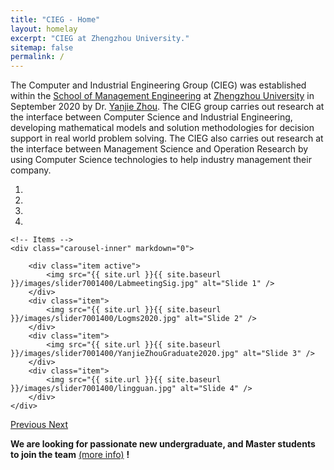 ```yaml
---
title: "CIEG - Home"
layout: homelay
excerpt: "CIEG at Zhengzhou University."
sitemap: false
permalink: /
---
```


The Computer and Industrial Engineering Group (CIEG) was established within the [School of Management Engineering](http://www5.zzu.edu.cn/glgc/) at [Zhengzhou University](http://www.zzu.edu.cn/) in September 2020 by Dr. [Yanjie Zhou](https://ieyjzhou.github.io/). The CIEG group carries out research at the interface between Computer Science and Industrial Engineering, developing mathematical models and solution methodologies for decision support in real world problem solving. The CIEG also carries out research at the interface between Management Science and Operation Research by using Computer Science technologies to help industry management their company.


<div markdown="0" id="carousel" class="carousel slide" data-ride="carousel" data-interval="5000" data-pause="hover" >
    <!-- Menu -->
    <ol class="carousel-indicators">
        <li data-target="#carousel" data-slide-to="0" class="active"></li>
        <li data-target="#carousel" data-slide-to="1"></li>
        <li data-target="#carousel" data-slide-to="2"></li>
        <li data-target="#carousel" data-slide-to="3"></li>       
    </ol>

    <!-- Items -->
    <div class="carousel-inner" markdown="0">

        <div class="item active">
            <img src="{{ site.url }}{{ site.baseurl }}/images/slider7001400/LabmeetingSig.jpg" alt="Slide 1" />
        </div>
        <div class="item">
            <img src="{{ site.url }}{{ site.baseurl }}/images/slider7001400/Logms2020.jpg" alt="Slide 2" />
        </div>
        <div class="item">
            <img src="{{ site.url }}{{ site.baseurl }}/images/slider7001400/YanjieZhouGraduate2020.jpg" alt="Slide 3" />
        </div>
        <div class="item">
            <img src="{{ site.url }}{{ site.baseurl }}/images/slider7001400/lingguan.jpg" alt="Slide 4" />
        </div>      
    </div>
  <a class="left carousel-control" href="#carousel" role="button" data-slide="prev">
    <span class="glyphicon glyphicon-chevron-left" aria-hidden="true"></span>
    <span class="sr-only">Previous</span>
  </a>
  <a class="right carousel-control" href="#carousel" role="button" data-slide="next">
    <span class="glyphicon glyphicon-chevron-right" aria-hidden="true"></span>
    <span class="sr-only">Next</span>
  </a>
</div>





 **We are  looking for passionate new undergraduate, and Master students to join the team** [(more info)](https://ieyjzhou.github.io/lab/Openpositions.html) **!**

 


